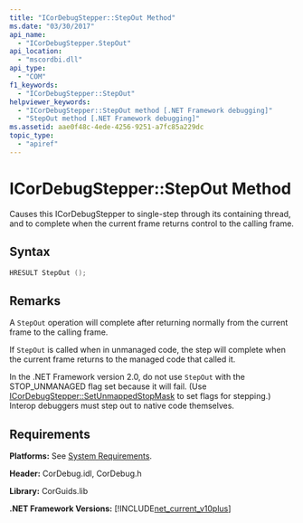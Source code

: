 ```yaml
---
title: "ICorDebugStepper::StepOut Method"
ms.date: "03/30/2017"
api_name: 
  - "ICorDebugStepper.StepOut"
api_location: 
  - "mscordbi.dll"
api_type: 
  - "COM"
f1_keywords: 
  - "ICorDebugStepper::StepOut"
helpviewer_keywords: 
  - "ICorDebugStepper::StepOut method [.NET Framework debugging]"
  - "StepOut method [.NET Framework debugging]"
ms.assetid: aae0f48c-4ede-4256-9251-a7fc85a229dc
topic_type: 
  - "apiref"
---
```

# ICorDebugStepper::StepOut Method
Causes this ICorDebugStepper to single-step through its containing thread, and to complete when the current frame returns control to the calling frame.  
  
## Syntax  
  
```cpp  
HRESULT StepOut ();  
```  
  
## Remarks  
 A `StepOut` operation will complete after returning normally from the current frame to the calling frame.  
  
 If `StepOut` is called when in unmanaged code, the step will complete when the current frame returns to the managed code that called it.  
  
 In the .NET Framework version 2.0, do not use `StepOut` with the STOP_UNMANAGED flag set because it will fail. (Use [ICorDebugStepper::SetUnmappedStopMask](../../../../docs/framework/unmanaged-api/debugging/icordebugstepper-setunmappedstopmask-method.md) to set flags for stepping.) Interop debuggers must step out to native code themselves.  
  
## Requirements  
 **Platforms:** See [System Requirements](../../../../docs/framework/get-started/system-requirements.md).  
  
 **Header:** CorDebug.idl, CorDebug.h  
  
 **Library:** CorGuids.lib  
  
 **.NET Framework Versions:** [!INCLUDE[net_current_v10plus](../../../../includes/net-current-v10plus-md.md)]
